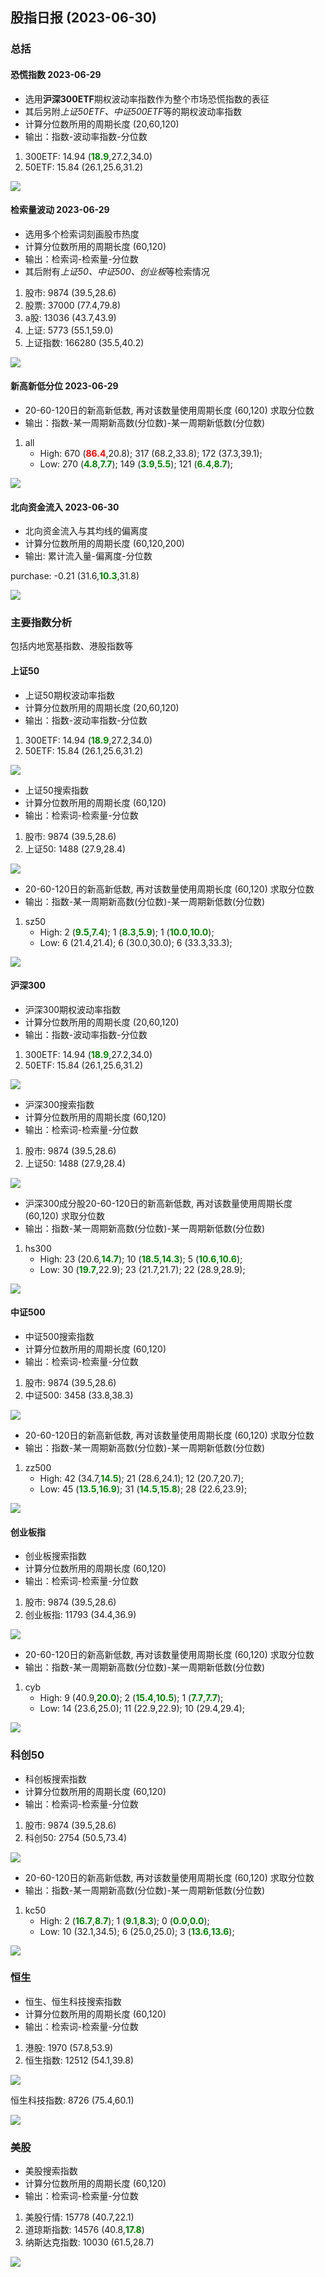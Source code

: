 
## 股指日报 (2023-06-30)

### 总括

#### 恐慌指数 2023-06-29

* 选用**沪深300ETF**期权波动率指数作为整个市场恐慌指数的表征
* 其后另附*上证50ETF、中证500ETF*等的期权波动率指数
* 计算分位数所用的周期长度 (20,60,120)
* 输出：指数-波动率指数-分位数

1. 300ETF:	14.94	(**<font color="green">18.9</font>**,27.2,34.0)
1. 50ETF:	15.84	(26.1,25.6,31.2)

![](../data_save\data_img\qvix_day_300ETF_per.png)


#### 检索量波动 2023-06-29

* 选用多个检索词刻画股市热度
* 计算分位数所用的周期长度 (60,120)
* 输出：检索词-检索量-分位数
* 其后附有*上证50、中证500、创业板*等检索情况

1. 股市:   	  9874 (39.5,28.6)
1. 股票:   	 37000 (77.4,79.8)
1. a股:   	 13036 (43.7,43.9)
1. 上证:   	  5773 (55.1,59.0)
1. 上证指数: 	166280 (35.5,40.2)

![](../data_save\data_img\bday_SZZS.png)


#### 新高新低分位 2023-06-29

* 20-60-120日的新高新低数, 再对该数量使用周期长度 (60,120) 求取分位数
* 输出：指数-某一周期新高数(分位数)-某一周期新低数(分位数)

1. all
    - High: 670 (**<font color="red">86.4</font>**,20.8); 317 (68.2,33.8); 172 (37.3,39.1);
    - Low: 270 (**<font color="green">4.8</font>**,**<font color="green">7.7</font>**); 149 (**<font color="green">3.9</font>**,**<font color="green">5.5</font>**); 121 (**<font color="green">6.4</font>**,**<font color="green">8.7</font>**);

![](../data_save\data_img\hl_legu_all.png)

#### 北向资金流入 2023-06-30

* 北向资金流入与其均线的偏离度
* 计算分位数所用的周期长度 (60,120,200)
* 输出: 累计流入量-偏离度-分位数

purchase:	-0.21	(31.6,**<font color="green">10.3</font>**,31.8)

![](../data_save\data_img\north_flow_bias_per.png)

### 主要指数分析

包括内地宽基指数、港股指数等

#### 上证50

* 上证50期权波动率指数
* 计算分位数所用的周期长度 (20,60,120)
* 输出：指数-波动率指数-分位数

1. 300ETF:	14.94	(**<font color="green">18.9</font>**,27.2,34.0)
1. 50ETF:	15.84	(26.1,25.6,31.2)

![](../data_save\data_img\qvix_day_50ETF_per.png)

* 上证50搜索指数
* 计算分位数所用的周期长度 (60,120)
* 输出：检索词-检索量-分位数

1. 股市:   	  9874 (39.5,28.6)
1. 上证50: 	  1488 (27.9,28.4)

![](../data_save\data_img\bday_SZ50.png)

* 20-60-120日的新高新低数, 再对该数量使用周期长度 (60,120) 求取分位数
* 输出：指数-某一周期新高数(分位数)-某一周期新低数(分位数)

1. sz50
    - High: 2 (**<font color="green">9.5</font>**,**<font color="green">7.4</font>**); 1 (**<font color="green">8.3</font>**,**<font color="green">5.9</font>**); 1 (**<font color="green">10.0</font>**,**<font color="green">10.0</font>**);
    - Low: 6 (21.4,21.4); 6 (30.0,30.0); 6 (33.3,33.3);

![](../data_save\data_img\hl_legu_sz50.png)

#### 沪深300

* 沪深300期权波动率指数
* 计算分位数所用的周期长度 (20,60,120)
* 输出：指数-波动率指数-分位数

1. 300ETF:	14.94	(**<font color="green">18.9</font>**,27.2,34.0)
1. 50ETF:	15.84	(26.1,25.6,31.2)

![](../data_save\data_img\qvix_day_300ETF_per.png)

* 沪深300搜索指数
* 计算分位数所用的周期长度 (60,120)
* 输出：检索词-检索量-分位数

1. 股市:   	  9874 (39.5,28.6)
1. 上证50: 	  1488 (27.9,28.4)

![](../data_save\data_img\bday_SZ50.png)

* 沪深300成分股20-60-120日的新高新低数, 再对该数量使用周期长度 (60,120) 求取分位数
* 输出：指数-某一周期新高数(分位数)-某一周期新低数(分位数)

1. hs300
    - High: 23 (20.6,**<font color="green">14.7</font>**); 10 (**<font color="green">18.5</font>**,**<font color="green">14.3</font>**); 5 (**<font color="green">10.6</font>**,**<font color="green">10.6</font>**);
    - Low: 30 (**<font color="green">19.7</font>**,22.9); 23 (21.7,21.7); 22 (28.9,28.9);

![](../data_save\data_img\hl_legu_hs300.png)

#### 中证500

* 中证500搜索指数
* 计算分位数所用的周期长度 (60,120)
* 输出：检索词-检索量-分位数

1. 股市:   	  9874 (39.5,28.6)
1. 中证500:	  3458 (33.8,38.3)

![](../data_save\data_img\bday_ZZ500.png)

* 20-60-120日的新高新低数, 再对该数量使用周期长度 (60,120) 求取分位数
* 输出：指数-某一周期新高数(分位数)-某一周期新低数(分位数)

1. zz500
    - High: 42 (34.7,**<font color="green">14.5</font>**); 21 (28.6,24.1); 12 (20.7,20.7);
    - Low: 45 (**<font color="green">13.5</font>**,**<font color="green">16.9</font>**); 31 (**<font color="green">14.5</font>**,**<font color="green">15.8</font>**); 28 (22.6,23.9);

![](../data_save\data_img\hl_legu_zz500.png)

#### 创业板指

* 创业板搜索指数
* 计算分位数所用的周期长度 (60,120)
* 输出：检索词-检索量-分位数

1. 股市:   	  9874 (39.5,28.6)
1. 创业板指: 	 11793 (34.4,36.9)

![](../data_save\data_img\bday_399006.png)

* 20-60-120日的新高新低数, 再对该数量使用周期长度 (60,120) 求取分位数
* 输出：指数-某一周期新高数(分位数)-某一周期新低数(分位数)

1. cyb
    - High: 9 (40.9,**<font color="green">20.0</font>**); 2 (**<font color="green">15.4</font>**,**<font color="green">10.5</font>**); 1 (**<font color="green">7.7</font>**,**<font color="green">7.7</font>**);
    - Low: 14 (23.6,25.0); 11 (22.9,22.9); 10 (29.4,29.4);

![](../data_save\data_img\hl_legu_cyb.png)

### 科创50

* 科创板搜索指数
* 计算分位数所用的周期长度 (60,120)
* 输出：检索词-检索量-分位数

1. 股市:   	  9874 (39.5,28.6)
1. 科创50: 	  2754 (50.5,73.4)

![](../data_save\data_img\bday_KC50.png)

* 20-60-120日的新高新低数, 再对该数量使用周期长度 (60,120) 求取分位数
* 输出：指数-某一周期新高数(分位数)-某一周期新低数(分位数)

1. kc50
    - High: 2 (**<font color="green">16.7</font>**,**<font color="green">8.7</font>**); 1 (**<font color="green">9.1</font>**,**<font color="green">8.3</font>**); 0 (**<font color="green">0.0</font>**,**<font color="green">0.0</font>**);
    - Low: 10 (32.1,34.5); 6 (25.0,25.0); 3 (**<font color="green">13.6</font>**,**<font color="green">13.6</font>**);

![](../data_save\data_img\hl_legu_kc50.png)

### 恒生

* 恒生、恒生科技搜索指数
* 计算分位数所用的周期长度 (60,120)
* 输出：检索词-检索量-分位数

1. 港股:   	  1970 (57.8,53.9)
1. 恒生指数: 	 12512 (54.1,39.8)

![](../data_save\data_img\bday_HSI.png)

恒生科技指数:	  8726 (75.4,60.1)

![](../data_save\data_img\bday_HSTECH.png)


### 美股

* 美股搜索指数
* 计算分位数所用的周期长度 (60,120)
* 输出：检索词-检索量-分位数

1. 美股行情: 	 15778 (40.7,22.1)
1. 道琼斯指数:	 14576 (40.8,**<font color="green">17.8</font>**)
1. 纳斯达克指数:	 10030 (61.5,28.7)

![](../data_save\data_img\bday_IXIC.png)

